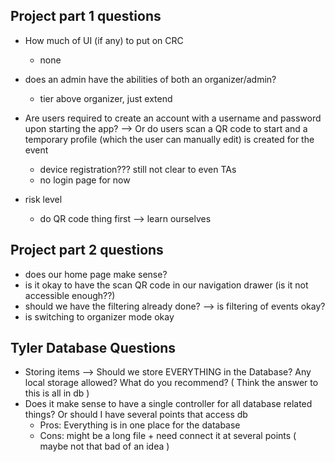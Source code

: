 ## Project part 1 questions

- How much of UI (if any) to put on CRC
    - none
 
- does an admin have the abilities of both an organizer/admin?
    - tier above organizer, just extend 

- Are users required to create an account with a username and password upon starting the app? --> Or do users scan a QR code to start and a temporary profile (which the user can manually edit) is created for the event
  - device registration??? still not clear to even TAs
  - no login page for now
 
- risk level
  - do QR code thing first --> learn ourselves
 
## Project part 2 questions

- does our home page make sense?
- is it okay to have the scan QR code in our navigation drawer (is it not accessible enough??)
- should we have the filtering already done? --> is filtering of events okay?
- is switching to organizer mode okay

## Tyler Database Questions
- Storing items --> Should we store EVERYTHING in the Database? Any local storage allowed? What do you recommend? ( Think the answer to this is all in db ) 
- Does it make sense to have a single controller for all database related things? Or should I have several points that access db
  - Pros: Everything is in one place for the database
  - Cons: might be a long file + need connect it at several points ( maybe not that bad of an idea )
  
